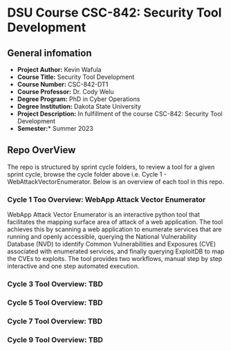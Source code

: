 # DSU Course CSC-842: Security Tool Development

## General infomation
- **Project Author:**  Kevin Wafula
- **Course Title:** Security Tool Development
- **Course Number:** CSC-842-DT1
- **Course Professor:** Dr. Cody Welu
- **Degree Program:** PhD in Cyber Operations
- **Degree Institution:** Dakota State University  
- **Project Description:** In fulfillment of the course CSC-842: Security Tool Development
- **Semester:*** Summer 2023

## Repo OverView
The repo is structured by sprint cycle folders, to review a tool for a given sprint cycle, browse the cycle folder above i.e. Cycle 1 - WebAttackVectorEnumerator. Below is an overview of each tool in this repo.

### Cycle 1 Too Overview:  WebApp Attack Vector Enumerator
WebApp Attack Vector Enumerator is an interactive python tool that facilitates the mapping surface area of attack of a web application. The tool achieves this by scanning a web application to enumerate services that are running and openly accessible, querying the National Vulnerability Database (NVD) to identify Common Vulnerabilities and Exposures (CVE) associated with enumerated services, and finally querying ExploitDB to map the CVEs to exploits. The tool provides two workflows, manual step by step interactive and one step automated execution.

### Cycle 3 Tool Overview: TBD


### Cycle 5 Tool Overview: TBD


### Cycle 7 Tool Overview: TBD


### Cycle 9 Tool Overview: TBD
